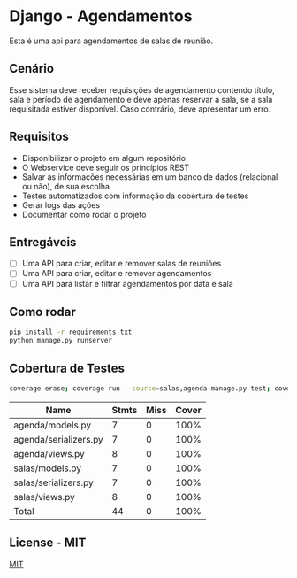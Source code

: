 # Django - Agendamentos

Esta é uma api para agendamentos de salas de reunião.

## Cenário

Esse sistema deve receber requisições de agendamento contendo título, sala e período de agendamento e
deve apenas reservar a sala, se a sala requisitada estiver disponível. Caso contrário, deve apresentar um
erro.


## Requisitos

 - Disponibilizar o projeto em algum repositório
 - O Webservice deve seguir os princípios REST
 - Salvar as informações necessárias em um banco de dados (relacional ou não), de sua escolha
 - Testes automatizados com informação da cobertura de testes
 - Gerar logs das ações
 - Documentar como rodar o projeto

## Entregáveis

 - [ ] Uma API para criar, editar e remover salas de reuniões
 - [ ] Uma API para criar, editar e remover agendamentos
 - [ ] Uma API para listar e filtrar agendamentos por data e sala

 ## Como rodar

```bash
pip install -r requirements.txt 
python manage.py runserver
```

## Cobertura de Testes


```bash
coverage erase; coverage run --source=salas,agenda manage.py test; coverage report


```
|Name                    | Stmts |Miss| Cover|
|-|-|-|-|
|agenda/models.py            |7      |0   |100%
|agenda/serializers.py       |7      |0   |100%
|agenda/views.py             |8      |0   |100%
|salas/models.py             |7      |0   |100%
|salas/serializers.py        |7      |0   |100%
|salas/views.py              |8      |0   |100%
|Total                      |44      |0   |100%
 

## License - MIT

[MIT](https://choosealicense.com/licenses/mit/)
